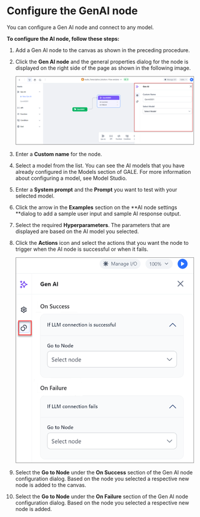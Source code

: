 # Configure the GenAI node

You can configure a Gen AI node and connect to any model.

**To configure the AI node, follow these steps:**

1. Add a Gen AI node to the canvas as shown in the preceding procedure.
2. Click the **Gen AI node** and the general properties dialog for the node is displayed on the right side of the page as shown in the following image.

    <img src="../images/configure-gen-ai-node.png" alt="Configure Gen AI Node" title="Configure Gen AI Node" style="border: 1px solid gray; zoom:80%;">
1. Enter a **Custom name** for the node.
2. Select a model from the list. You can see the AI models that you have already configured in the Models section of GALE. For more information about configuring a model, see Model Studio.
3. Enter a **System prompt** and the **Prompt** you want to test with your selected model.
4. Click the arrow in the **Examples** section on the **AI node settings **dialog to add a sample user input and sample AI response output.
5. Select the required **Hyperparameters**. The parameters that are displayed are based on the AI model you selected.
6. Click the **Actions** icon and select the actions that you want the node to trigger when the AI node is successful or when it fails.

    <img src="../images/gen-ai-actions.png" alt="Gen AI Actions" title="Gen AI Actions" style="border: 1px solid gray; zoom:80%;">
1. Select the **Go to Node** under the **On Success** section of the Gen AI node configuration dialog. Based on the node you selected a respective new node is added to the canvas.
2. Select the **Go to Node** under the **On Failure** section of the Gen AI node configuration dialog. Based on the node you selected a respective new node is added.